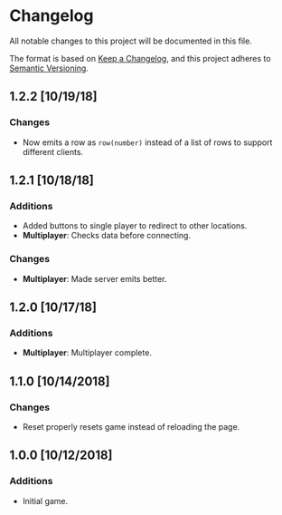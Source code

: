 # Changelog
All notable changes to this project will be documented in this file.

The format is based on [Keep a Changelog](https://keepachangelog.com/en/1.0.0/),
and this project adheres to [Semantic Versioning](https://semver.org/spec/v2.0.0.html).

## 1.2.2 [10/19/18]
### Changes
- Now emits a row as `row(number)` instead of a list of rows to support different clients.

## 1.2.1 [10/18/18]
### Additions
- Added buttons to single player to redirect to other locations.
- **Multiplayer**: Checks data before connecting.

### Changes
- **Multiplayer**: Made server emits better.

## 1.2.0 [10/17/18]
### Additions
- **Multiplayer**: Multiplayer complete.

## 1.1.0 [10/14/2018]
### Changes
- Reset properly resets game instead of reloading the page.

## 1.0.0 [10/12/2018]
### Additions
- Initial game.
